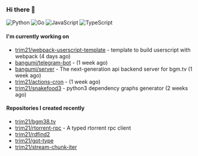 ### Hi there 👋

![Python](https://img.shields.io/badge/python-3670A0?style=for-the-badge&logo=python&logoColor=ffdd54)
![Go](https://img.shields.io/badge/go-%2300ADD8.svg?style=for-the-badge&logo=go&logoColor=white)
![JavaScript](https://img.shields.io/badge/javascript-%23323330.svg?style=for-the-badge&logo=javascript&logoColor=%23F7DF1E)
![TypeScript](https://img.shields.io/badge/typescript-%23007ACC.svg?style=for-the-badge&logo=typescript&logoColor=white)

#### I'm currently working on

- [trim21/webpack-userscript-template](https://github.com/trim21/webpack-userscript-template) - template to build userscript with webpack (4 days ago)
- [bangumi/telegram-bot](https://github.com/bangumi/telegram-bot) -  (1 week ago)
- [bangumi/server](https://github.com/bangumi/server) - The next-generation api backend server for bgm.tv (1 week ago)
- [trim21/actions-cron](https://github.com/trim21/actions-cron) -  (1 week ago)
- [trim21/snakefood3](https://github.com/trim21/snakefood3) - python3 dependency graphs generator (2 weeks ago)

#### Repositories I created recently

- [trim21/bgm38.tv](https://github.com/trim21/bgm38.tv)
- [trim21/rtorrent-rpc](https://github.com/trim21/rtorrent-rpc) - A typed rtorrent rpc client
- [trim21/rdfind2](https://github.com/trim21/rdfind2)
- [trim21/got-type](https://github.com/trim21/got-type)
- [trim21/stream-chunk-iter](https://github.com/trim21/stream-chunk-iter)
